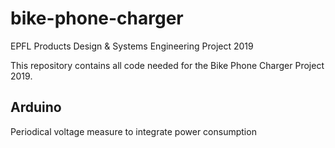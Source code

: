# bike-phone-charger
EPFL Products Design &amp; Systems Engineering Project 2019

This repository contains all code needed for the Bike Phone Charger Project 2019.

## Arduino
Periodical voltage measure to integrate power consumption
